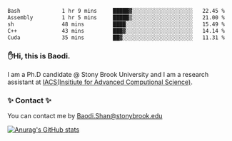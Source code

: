 <!--START_SECTION:waka-->

```txt
Bash             1 hr 9 mins     █████▓░░░░░░░░░░░░░░░░░░░   22.45 %
Assembly         1 hr 5 mins     █████▒░░░░░░░░░░░░░░░░░░░   21.00 %
sh               48 mins         ████░░░░░░░░░░░░░░░░░░░░░   15.49 %
C++              43 mins         ███▓░░░░░░░░░░░░░░░░░░░░░   14.14 %
Cuda             35 mins         ██▓░░░░░░░░░░░░░░░░░░░░░░   11.31 %
```

<!--END_SECTION:waka-->

### ✋Hi, this is Baodi. 

I am a Ph.D candidate @ Stony Brook University and I am a research assistant at [IACS(Insitiute for Advanced Computional Science)](https://iacs.stonybrook.edu/).

### ✨ Contact ✨

You can contact me by [Baodi.Shan@stonybrook.edu](mailto:Baodi.Shan@stonybrook.edu)

[![Anurag's GitHub stats](https://github-readme-stats.vercel.app/api?username=lwshanbd&theme=jolly&show_icons=true&count_private=true&include_all_commits=true)](https://github.com/anuraghazra/github-readme-stats)



<!--
**lwshanbd/lwshanbd** is a ✨ _special_ ✨ repository because its `README.md` (this file) appears on your GitHub profile.

Here are some ideas to get you started:

- 🔭 I’m currently working on ...
- 🌱 I’m currently learning ...
- 👯 I’m looking to collaborate on ...
- 🤔 I’m looking for help with ...
- 💬 Ask me about ...
- 📫 How to reach me: ...
- 😄 Pronouns: ...
- ⚡ Fun fact: ...
-->
